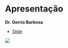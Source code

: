 **Apresentação**
================
**Dr. Gerrio Barbosa**

<div style="text-align: justify;">
&#10;
&#10;

- [Slide](https://github.com/gerriosantos/classif_racial)

![](README_files/figure-gfm/unnamed-chunk-1-1.png)<!-- -->
